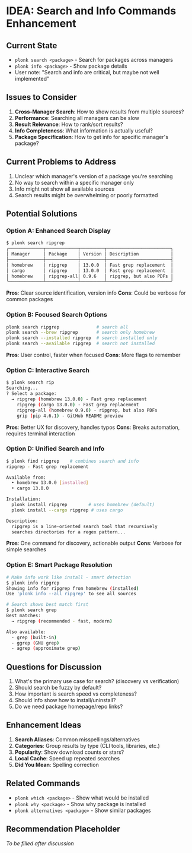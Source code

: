 # IDEA: Search and Info Commands Enhancement

## Current State

- `plonk search <package>` - Search for packages across managers
- `plonk info <package>` - Show package details
- User note: "Search and info are critical, but maybe not well implemented"

## Issues to Consider

1. **Cross-Manager Search**: How to show results from multiple sources?
2. **Performance**: Searching all managers can be slow
3. **Result Relevance**: How to rank/sort results?
4. **Info Completeness**: What information is actually useful?
5. **Package Specification**: How to get info for specific manager's package?

## Current Problems to Address

1. Unclear which manager's version of a package you're searching
2. No way to search within a specific manager only
3. Info might not show all available sources
4. Search results might be overwhelming or poorly formatted

## Potential Solutions

### Option A: Enhanced Search Display
```bash
$ plonk search ripgrep
╭─────────────┬────────────┬─────────┬────────────────────────╮
│ Manager     │ Package    │ Version │ Description            │
├─────────────┼────────────┼─────────┼────────────────────────┤
│ homebrew    │ ripgrep    │ 13.0.0  │ Fast grep replacement  │
│ cargo       │ ripgrep    │ 13.0.0  │ Fast grep replacement  │
│ homebrew    │ ripgrep-all│ 0.9.6   │ ripgrep, but also PDFs │
╰─────────────┴────────────┴─────────┴────────────────────────╯
```

**Pros**: Clear source identification, version info
**Cons**: Could be verbose for common packages

### Option B: Focused Search Options
```bash
plonk search ripgrep              # search all
plonk search --brew ripgrep       # search only homebrew
plonk search --installed ripgrep  # search installed only
plonk search --available ripgrep  # search not installed
```

**Pros**: User control, faster when focused
**Cons**: More flags to remember

### Option C: Interactive Search
```bash
$ plonk search rip
Searching...
? Select a package:
  → ripgrep (homebrew 13.0.0) - Fast grep replacement
    ripgrep (cargo 13.0.0) - Fast grep replacement
    ripgrep-all (homebrew 0.9.6) - ripgrep, but also PDFs
    grip (pip 4.6.1) - GitHub README preview
```

**Pros**: Better UX for discovery, handles typos
**Cons**: Breaks automation, requires terminal interaction

### Option D: Unified Search and Info
```bash
$ plonk find ripgrep    # combines search and info
ripgrep - Fast grep replacement

Available from:
  • homebrew 13.0.0 [installed]
  • cargo 13.0.0

Installation:
  plonk install ripgrep        # uses homebrew (default)
  plonk install --cargo ripgrep # uses cargo

Description:
  ripgrep is a line-oriented search tool that recursively
  searches directories for a regex pattern...
```

**Pros**: One command for discovery, actionable output
**Cons**: Verbose for simple searches

### Option E: Smart Package Resolution
```bash
# Make info work like install - smart detection
$ plonk info ripgrep
Showing info for ripgrep from homebrew (installed)
Use 'plonk info --all ripgrep' to see all sources

# Search shows best match first
$ plonk search grep
Best matches:
  → ripgrep (recommended - fast, modern)

Also available:
  - grep (built-in)
  - ggrep (GNU grep)
  - agrep (approximate grep)
```

## Questions for Discussion

1. What's the primary use case for search? (discovery vs verification)
2. Should search be fuzzy by default?
3. How important is search speed vs completeness?
4. Should info show how to install/uninstall?
5. Do we need package homepage/repo links?

## Enhancement Ideas

1. **Search Aliases**: Common misspellings/alternatives
2. **Categories**: Group results by type (CLI tools, libraries, etc.)
3. **Popularity**: Show download counts or stars?
4. **Local Cache**: Speed up repeated searches
5. **Did You Mean**: Spelling correction

## Related Commands

- `plonk which <package>` - Show what would be installed
- `plonk why <package>` - Show why package is installed
- `plonk alternatives <package>` - Show similar packages

## Recommendation Placeholder

_To be filled after discussion_
